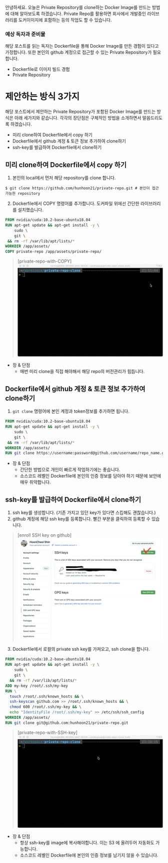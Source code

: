 안녕하세요. 오늘은 Private Repository를 clone하는 Docker Image를 만드는 방법에 대해 알아보도록 하겠습니다. Private Repo를 활용하면 회사에서 개발중인 라이브러리를 도커이미지에 포함하는 등의 작업도 할 수 있습니다.

### 예상 독자과 준비물
해당 포스트를 읽는 독자는 Dockerfile을 통해 Docker Image를 만든 경험이 있다고 가정합니다. 또한 본인의 github 계정으로 접근할 수 있는 Private Repository가 필요합니다.
* Dockerfile로 이미지 빌드 경험
* Private Repository

# 제안하는 방식 3가지
해당 포스트에서 제안하는 Private Repository가 포함된 Docker Image를 만드는 방식은 아래 세가지와 같습니다. 각각의 장단점은 구체적인 방법을 소개하면서 말씀드리도록 하겠습니다.
* 미리 clone하여 Dockerfile에서 copy 하기
* Dockerfile에서 github 계정 & 토큰 정보 추가하여 clone하기
* ssh-key를 발급하여 Dockerfile에서 clone하기

## 미리 clone하여 Dockerfile에서 copy 하기
1. 본인의 local에서 먼저 해당 repository를 clone 합니다.
```shell
$ git clone https://github.com/hunhoon21/private-repo.git # 본인이 접근 가능한 repository
```
2. Dockerfile에서 COPY 명령어를 추가합니다. 도커파일 위에선 간단한 라이브러리를 설치했습니다.
```dockerfile
FROM nvidia/cuda:10.2-base-ubuntu18.04
RUN apt-get update && apt-get install -y \
    sudo \
    git \
 && rm -rf /var/lib/apt/lists/*
WORKDIR /app/assets/
COPY private-repo /app/assets/private-repo/
```
> [private-repo-with-COPY] ![copy](../imgs/private-repo-with-copy.gif)

* 장 & 단점
  * 매번 미리 clone을 직접 해야해서 해당 repo의 버전관리가 힘듭니다.

## Dockerfile에서 github 계정 & 토큰 정보 추가하여 clone하기
1. `git clone` 명령어에 본인 계정과 token정보를 추가하면 됩니다.
```dockerfile
FROM nvidia/cuda:10.2-base-ubuntu18.04
RUN apt-get update && apt-get install -y \
    sudo \
    git \
 && rm -rf /var/lib/apt/lists/*
WORKDIR /app/assets/
RUN git clone https://username:password@github.com/username/repo_name.git
```

* 장 & 단점
  * 간단한 방법으로 개인이 빠르게 작업하기에는 좋습니다.
  * 소스코드 레벨인 Dockerfile에 본인의 인증 정보를 담아야 하기 때문에 보안에 매우 취약합니다.

## ssh-key를 발급하여 Dockerfile에서 clone하기
1. ssh key를 생성합니다. (기존 가지고 있던 key가 있다면 스킵해도 괜찮습니다.)
2. github 계정에 해당 ssh key를 등록합니다. 빨간 부분을 클릭하여 등록할 수 있습니다.
> [enroll SSH key on github] ![ssh-key](../imgs/ssh-key.jpg)
3. Dockerfile에서 로컬의 private ssh key를 가져오고, ssh clone을 합니다.
```dockerfile
FROM nvidia/cuda:10.2-base-ubuntu18.04
RUN apt-get update && apt-get install -y \
    sudo \
    git \
  && rm -rf /var/lib/apt/lists/*
ADD my-key /root/.ssh/my-key
RUN \
  touch /root/.ssh/known_hosts && \
  ssh-keyscan github.com >> /root/.ssh/known_hosts && \
  chmod 600 /root/.ssh/my-key && \
  echo "IdentityFile /root/.ssh/my-key" >> /etc/ssh/ssh_config
WORKDIR /app/assets/
RUN git clone git@github.com:hunhoon21/private-repo.git
```
> [private-repo-with-SSH-key] ![SSH-key](../imgs/private-repo-with-ssh-key.gif)

* 장 & 단점
  * 항상 ssh-key를 image에 복사해야합니다. 이는 S3 에 올려두어 자동화도 가능합니다.
  * 소스코드 레벨인 Dockerfile에 본인의 인증 정보를 남기지 않을 수 있습니다.
